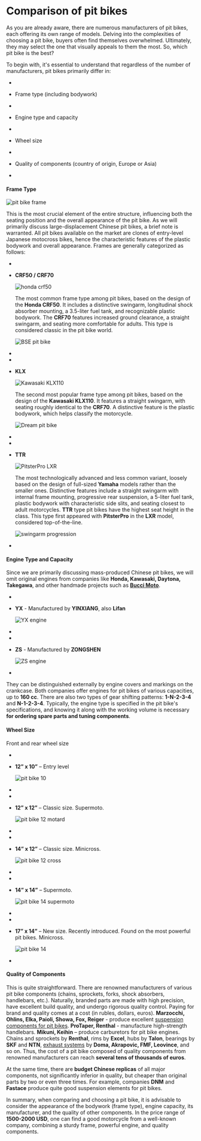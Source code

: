 # Comparison of pit bikes

As you are already aware, there are numerous manufacturers of pit bikes, each offering its own range of models. Delving into the complexities of choosing a pit bike, buyers often find themselves overwhelmed. Ultimately, they may select the one that visually appeals to them the most. So, which pit bike is the best?

To begin with, it's essential to understand that regardless of the number of manufacturers, pit bikes primarily differ in:

-

- Frame type (including bodywork)
-

- Engine type and capacity
-

- Wheel size
-

- Quality of components (country of origin, Europe or Asia)
-


#### Frame Type

![pit bike frame](http://mypitbike.ru/uploads/images/00/00/04/2012/03/10/af424c.jpg "pit bike frame")

This is the most crucial element of the entire structure, influencing both the seating position and the overall appearance of the pit bike. As we will primarily discuss large-displacement Chinese pit bikes, a brief note is warranted. All pit bikes available on the market are clones of entry-level Japanese motocross bikes, hence the characteristic features of the plastic bodywork and overall appearance. Frames are generally categorized as follows:

-

- **CRF50 / CRF70**

  ![honda crf50](http://mypitbike.ru/uploads/images/00/00/04/2012/03/10/47cecc.jpg "honda crf50")

  The most common frame type among pit bikes, based on the design of the **Honda CRF50**. It includes a distinctive swingarm, longitudinal shock absorber mounting, a 3.5-liter fuel tank, and recognizable plastic bodywork. The **CRF70** features increased ground clearance, a straight swingarm, and seating more comfortable for adults. This type is considered classic in the pit bike world.

  ![BSE pit bike](http://mypitbike.ru/uploads/images/00/00/04/2012/03/10/ba9658.jpg "BSE pit bike")
-

-

- **KLX**

  ![Kawasaki KLX110](http://mypitbike.ru/uploads/images/00/00/04/2012/03/10/e0dba8.jpg "Kawasaki KLX110")

  The second most popular frame type among pit bikes, based on the design of the **Kawasaki KLX110**. It features a straight swingarm, with seating roughly identical to the **CRF70**. A distinctive feature is the plastic bodywork, which helps classify the motorcycle.

  ![Dream pit bike](http://mypitbike.ru/uploads/images/00/00/04/2012/03/10/f0d481.jpg "Dream pit bike")
-

-

- **TTR**

  ![PitsterPro LXR](http://mypitbike.ru/uploads/images/00/00/04/2012/03/10/de75d5.jpg "PitsterPro LXR")

  The most technologically advanced and less common variant, loosely based on the design of full-sized **Yamaha** models rather than the smaller ones. Distinctive features include a straight swingarm with internal frame mounting, progressive rear suspension, a 5-liter fuel tank, plastic bodywork with characteristic side slits, and seating closest to adult motorcycles. **TTR** type pit bikes have the highest seat height in the class. This type first appeared with **PitsterPro** in the **LXR** model, considered top-of-the-line.

  ![swingarm progression](http://mypitbike.ru/uploads/images/00/00/04/2012/03/10/16c902.jpg "swingarm progression")
-


#### Engine Type and Capacity

Since we are primarily discussing mass-produced Chinese pit bikes, we will omit original engines from companies like **Honda, Kawasaki, Daytona, Takegawa**, and other handmade projects such as [**Bucci Moto**](http://mypitbike.ru/blog/tuning/37.html).

-

- **YX** - Manufactured by **YINXIANG**, also **Lifan**

  ![YX engine](http://mypitbike.ru/uploads/images/00/00/04/2012/03/10/e7f37b.jpg "YX engine")
-

-

- **ZS** - Manufactured by **ZONGSHEN**

  ![ZS engine](http://mypitbike.ru/uploads/images/00/00/04/2012/03/10/6b5d18.jpg "ZS engine")
-


They can be distinguished externally by engine covers and markings on the crankcase. Both companies offer engines for pit bikes of various capacities, up to **160 cc**. There are also two types of gear shifting patterns: **1-N-2-3-4** and **N-1-2-3-4**.
Typically, the engine type is specified in the pit bike's specifications, and knowing it along with the working volume is necessary **for ordering spare parts and tuning components**.

#### Wheel Size

Front and rear wheel size

-

- **12” x 10”** – Entry level

  ![pit bike 10](http://mypitbike.ru/uploads/images/00/00/04/2012/03/10/4749fc.jpg "pit bike 10")
-

-

- **12” x 12”** – Classic size. Supermoto.

  ![pit bike 12 motard](http://mypitbike.ru/uploads/images/00/00/04/2012/03/10/d88e96.jpg "pit bike 12 motard")
-

-

- **14” x 12”** – Classic size. Minicross.

  ![pit bike 12 cross](http://mypitbike.ru/uploads/images/00/00/04/2012/03/10/306b31.jpg "pit bike 12 cross")
-

-

- **14” x 14”** – Supermoto.

  ![pit bike 14 supermoto](http://mypitbike.ru/uploads/images/00/00/04/2012/03/10/bce20a.jpg "pit bike 14 supermoto")
-

-

- **17” x 14”** – New size. Recently introduced. Found on the most powerful pit bikes. Minicross.

  ![pit bike 14](http://mypitbike.ru/uploads/images/00/00/04/2012/03/10/580274.jpg "pit bike 14")
-


#### Quality of Components

This is quite straightforward. There are renowned manufacturers of various pit bike components (chains, sprockets, forks, shock absorbers, handlebars, etc.). Naturally, branded parts are made with high precision, have excellent build quality, and undergo rigorous quality control. Paying for brand and quality comes at a cost (in rubles, dollars, euros).
**Marzocchi, Ohlins, Elka, Paioli, Showa, Fox, Reiger** - produce excellent [suspension components for pit bikes](http://mypitbike.ru/blog/tuning/44.html).
**ProTaper, Renthal** - manufacture high-strength handlebars.
**Mikuni, Keihin** – produce carburetors for pit bike engines.
Chains and sprockets by **Renthal**, rims by **Excel**, hubs by **Talon**, bearings by **SKF** and **NTN**, [exhaust systems](http://mypitbike.ru/blog/tuning/40.html) by **Doma, Akrapovic, FMF, Leovince**, and so on.
Thus, the cost of a pit bike composed of quality components from renowned manufacturers can reach **several tens of thousands of euros**.

At the same time, there are **budget Chinese replicas** of all major components, not significantly inferior in quality, but cheaper than original parts by two or even three times. For example, companies **DNM** and **Fastace** produce quite good suspension elements for pit bikes.

In summary, when comparing and choosing a pit bike, it is advisable to consider the appearance of the bodywork (frame type), engine capacity, its manufacturer, and the quality of other components. In the price range of **1500-2000 USD**, one can find a good motorcycle from a well-known company, combining a sturdy frame, powerful engine, and quality components.